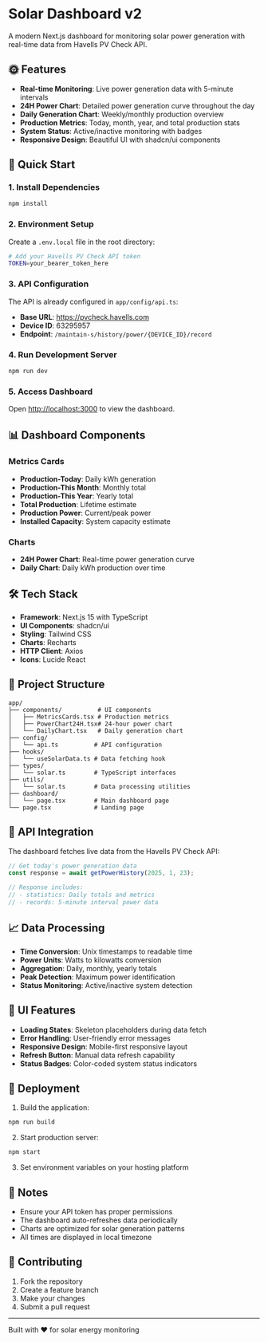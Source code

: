 # Solar Dashboard v2

A modern Next.js dashboard for monitoring solar power generation with real-time data from Havells PV Check API.

## 🌞 Features

- **Real-time Monitoring**: Live power generation data with 5-minute intervals
- **24H Power Chart**: Detailed power generation curve throughout the day
- **Daily Generation Chart**: Weekly/monthly production overview
- **Production Metrics**: Today, month, year, and total production stats
- **System Status**: Active/inactive monitoring with badges
- **Responsive Design**: Beautiful UI with shadcn/ui components

## 🚀 Quick Start

### 1. Install Dependencies

```bash
npm install
```

### 2. Environment Setup

Create a `.env.local` file in the root directory:

```bash
# Add your Havells PV Check API token
TOKEN=your_bearer_token_here
```

### 3. API Configuration

The API is already configured in `app/config/api.ts`:

- **Base URL**: https://pvcheck.havells.com
- **Device ID**: 63295957
- **Endpoint**: `/maintain-s/history/power/{DEVICE_ID}/record`

### 4. Run Development Server

```bash
npm run dev
```

### 5. Access Dashboard

Open [http://localhost:3000](http://localhost:3000) to view the dashboard.

## 📊 Dashboard Components

### Metrics Cards

- **Production-Today**: Daily kWh generation
- **Production-This Month**: Monthly total
- **Production-This Year**: Yearly total
- **Total Production**: Lifetime estimate
- **Production Power**: Current/peak power
- **Installed Capacity**: System capacity estimate

### Charts

- **24H Power Chart**: Real-time power generation curve
- **Daily Chart**: Daily kWh production over time

## 🛠 Tech Stack

- **Framework**: Next.js 15 with TypeScript
- **UI Components**: shadcn/ui
- **Styling**: Tailwind CSS
- **Charts**: Recharts
- **HTTP Client**: Axios
- **Icons**: Lucide React

## 📁 Project Structure

```
app/
├── components/          # UI components
│   ├── MetricsCards.tsx # Production metrics
│   ├── PowerChart24H.tsx# 24-hour power chart
│   └── DailyChart.tsx   # Daily generation chart
├── config/
│   └── api.ts          # API configuration
├── hooks/
│   └── useSolarData.ts # Data fetching hook
├── types/
│   └── solar.ts        # TypeScript interfaces
├── utils/
│   └── solar.ts        # Data processing utilities
├── dashboard/
│   └── page.tsx        # Main dashboard page
└── page.tsx            # Landing page
```

## 🔧 API Integration

The dashboard fetches live data from the Havells PV Check API:

```typescript
// Get today's power generation data
const response = await getPowerHistory(2025, 1, 23);

// Response includes:
// - statistics: Daily totals and metrics
// - records: 5-minute interval power data
```

## 📈 Data Processing

- **Time Conversion**: Unix timestamps to readable time
- **Power Units**: Watts to kilowatts conversion
- **Aggregation**: Daily, monthly, yearly totals
- **Peak Detection**: Maximum power identification
- **Status Monitoring**: Active/inactive system detection

## 🎨 UI Features

- **Loading States**: Skeleton placeholders during data fetch
- **Error Handling**: User-friendly error messages
- **Responsive Design**: Mobile-first responsive layout
- **Refresh Button**: Manual data refresh capability
- **Status Badges**: Color-coded system status indicators

## 🚀 Deployment

1. Build the application:

```bash
npm run build
```

2. Start production server:

```bash
npm start
```

3. Set environment variables on your hosting platform

## 📝 Notes

- Ensure your API token has proper permissions
- The dashboard auto-refreshes data periodically
- Charts are optimized for solar generation patterns
- All times are displayed in local timezone

## 🤝 Contributing

1. Fork the repository
2. Create a feature branch
3. Make your changes
4. Submit a pull request

---

Built with ❤️ for solar energy monitoring

